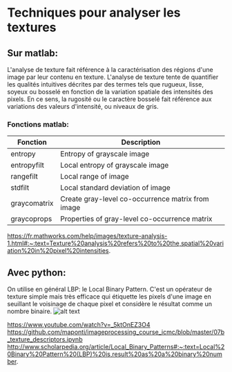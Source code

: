 # Techniques pour analyser les textures
## Sur matlab:
L'analyse de texture fait référence à la caractérisation des régions d'une image par leur contenu en texture. L'analyse de texture tente de quantifier les qualités intuitives décrites par des termes tels que rugueux, lisse, soyeux ou bosselé en fonction de la variation spatiale des intensités des pixels. En ce sens, la rugosité ou le caractère bosselé fait référence aux variations des valeurs d'intensité, ou niveaux de gris.

### Fonctions matlab:
| Fonction     | Description                                       |
|--------------|---------------------------------------------------|
| entropy      | Entropy of grayscale image                        |
| entropyfilt  | Local entropy of grayscale image                  |
| rangefilt    | Local range of image                              |
| stdfilt      | Local standard deviation of image                 |
| graycomatrix | Create gray-level co-occurrence matrix from image |
| graycoprops  | Properties of gray-level co-occurrence matrix     |


https://fr.mathworks.com/help/images/texture-analysis-1.html#:~:text=Texture%20analysis%20refers%20to%20the,spatial%20variation%20in%20pixel%20intensities.

## Avec python:
On utilise en général LBP: le Local Binary Pattern. C'est un opérateur de texture simple mais très efficace qui étiquette les pixels d'une image en seuillant le voisinage de chaque pixel et considère le résultat comme un nombre binaire.
![alt text](http://www.scholarpedia.org/w/images/thumb/7/77/LBP.jpg/400px-LBP.jpg)

https://www.youtube.com/watch?v=_5ktOnEZ3O4
https://github.com/maponti/imageprocessing_course_icmc/blob/master/07b_texture_descriptors.ipynb
http://www.scholarpedia.org/article/Local_Binary_Patterns#:~:text=Local%20Binary%20Pattern%20(LBP)%20is,result%20as%20a%20binary%20number.
